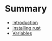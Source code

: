 # Summary

- [Introduction](./introduction.md)
- [Installing rust](./install-rust.md)
- [Variables](./variables.md)

